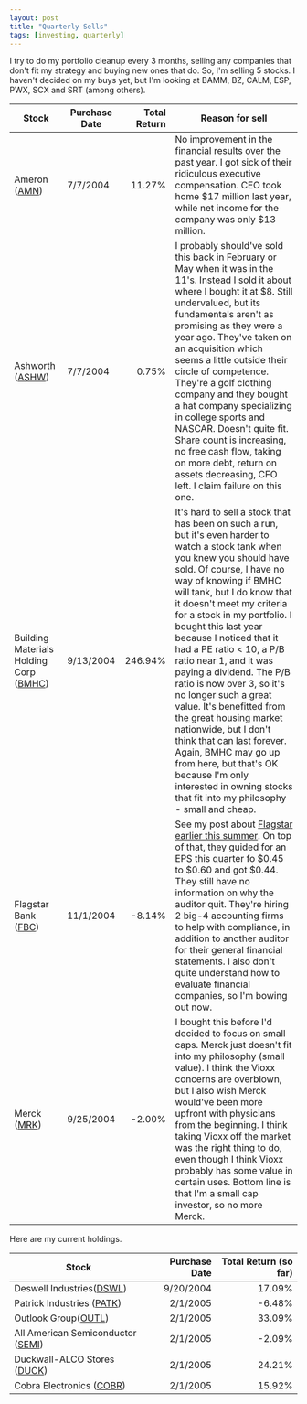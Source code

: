 ```yaml
---
layout: post
title: "Quarterly Sells"
tags: [investing, quarterly]
---
```


I try to do my portfolio cleanup every 3 months, selling any companies that don't fit my strategy and buying new ones that do. So, I'm selling 5 stocks. I haven't decided on my buys yet, but I'm looking at BAMM, BZ, CALM, ESP, PWX, SCX and SRT (among others).

Stock | Purchase Date | Total Return | Reason for sell |
------|---------------|-------------:|-----------------|
Ameron ([AMN](http://finance.yahoo.com/q?s=AMN)) | 7/7/2004 | 11.27% | No improvement in the financial results over the past year. I got sick of their ridiculous executive compensation. CEO took home $17 million last year, while net income for the company was only $13 million. |
Ashworth ([ASHW](http://finance.yahoo.com/q?s=ASHW)) | 7/7/2004 | 0.75% | I probably should've sold this back in February or May when it was in the 11's. Instead I sold it about where I bought it at $8. Still undervalued, but its fundamentals aren't as promising as they were a year ago. They've taken on an acquisition which seems a little outside their circle of competence. They're a golf clothing company and they bought a hat company specializing in college sports and NASCAR. Doesn't quite fit. Share count is increasing, no free cash flow, taking on more debt, return on assets decreasing, CFO left. I claim failure on this one. |
Building Materials Holding Corp ([BMHC](http://finance.yahoo.com/q?s=BMHC)) | 9/13/2004 | 246.94% | It's hard to sell a stock that has been on such a run, but it's even harder to watch a stock tank when you knew you should have sold. Of course, I have no way of knowing if BMHC will tank, but I do know that it doesn't meet my criteria for a stock in my portfolio. I bought this last year because I noticed that it had a PE ratio < 10, a P/B ratio near 1, and it was paying a dividend. The P/B ratio is now over 3, so it's no longer such a great value. It's benefitted from the great housing market nationwide, but I don't think that can last forever. Again, BMHC may go up from here, but that's OK because I'm only interested in owning stocks that fit into my philosophy - small and cheap. |
Flagstar Bank ([FBC](http://finance.yahoo.com/q?s=FBC)) | 11/1/2004 | -8.14% | See my post about [Flagstar earlier this summer](http://kurup.org/blog/one-entry?entry%5fid=20903). On top of that, they guided for an EPS this quarter fo $0.45 to $0.60 and got $0.44. They still have no information on why the auditor quit. They're hiring 2 big-4 accounting firms to help with compliance, in addition to another auditor for their general financial statements. I also don't quite understand how to evaluate financial companies, so I'm bowing out now. |
Merck ([MRK](http://finance.yahoo.com/q?s=MRK)) | 9/25/2004 | -2.00% | I bought this before I'd decided to focus on small caps. Merck just doesn't fit into my philosophy (small value). I think the Vioxx concerns are overblown, but I also wish Merck would've been more upfront with physicians from the beginning. I think taking Vioxx off the market was the right thing to do, even though I think Vioxx probably has some value in certain uses. Bottom line is that I'm a small cap investor, so no more Merck. |

Here are my current holdings. 

Stock| Purchase Date| Total Return (so far) |
-----|-------------:|----------------------:|
Deswell Industries([DSWL](http://finance.yahoo.com/q?s=DSWL)) | 9/20/2004 | 17.09% |
Patrick Industries ([PATK](http://finance.yahoo.com/q?s=PATK)) | 2/1/2005 | -6.48% |
Outlook Group([OUTL](http://finance.yahoo.com/q?s=OUTL)) | 2/1/2005 | 33.09% |
All American Semiconductor ([SEMI](http://finance.yahoo.com/q?s=SEMI)) | 2/1/2005 | -2.09% |
Duckwall-ALCO Stores ([DUCK](http://finance.yahoo.com/q?s=DUCK)) | 2/1/2005 | 24.21% |
Cobra Electronics ([COBR](http://finance.yahoo.com/q?s=COBR)) | 2/1/2005 | 15.92% |
